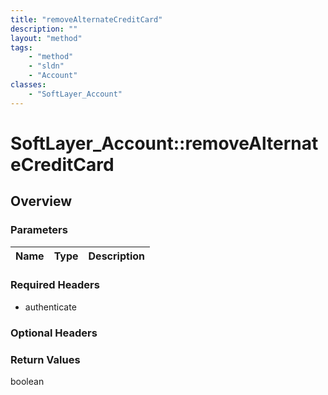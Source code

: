 ```yaml
---
title: "removeAlternateCreditCard"
description: ""
layout: "method"
tags:
    - "method"
    - "sldn"
    - "Account"
classes:
    - "SoftLayer_Account"
---
```

# SoftLayer_Account::removeAlternateCreditCard
## Overview 


### Parameters 
|Name | Type | Description |
| --- | --- | --- |


### Required Headers
* authenticate

### Optional Headers

### Return Values
boolean
